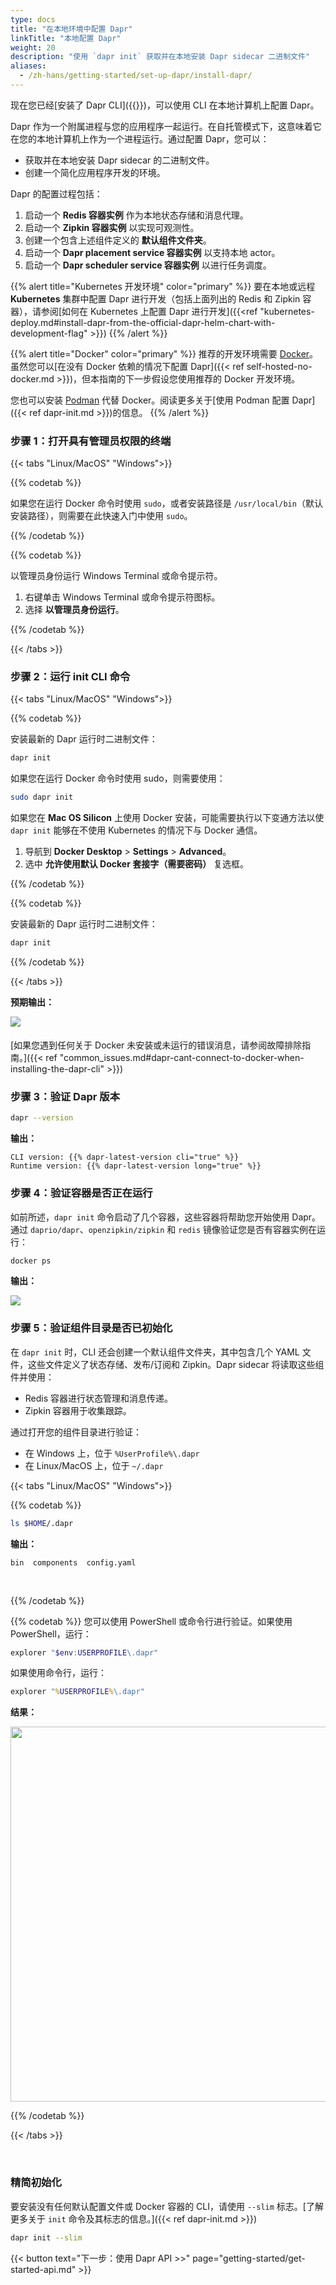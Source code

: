 ```yaml
---
type: docs
title: "在本地环境中配置 Dapr"
linkTitle: "本地配置 Dapr"
weight: 20
description: "使用 `dapr init` 获取并在本地安装 Dapr sidecar 二进制文件"
aliases:
  - /zh-hans/getting-started/set-up-dapr/install-dapr/
---
```


现在您已经[安装了 Dapr CLI]({{<ref install-dapr-cli.md>}})，可以使用 CLI 在本地计算机上配置 Dapr。

Dapr 作为一个附属进程与您的应用程序一起运行。在自托管模式下，这意味着它在您的本地计算机上作为一个进程运行。通过配置 Dapr，您可以：

- 获取并在本地安装 Dapr sidecar 的二进制文件。
- 创建一个简化应用程序开发的环境。

Dapr 的配置过程包括：

1. 启动一个 **Redis 容器实例** 作为本地状态存储和消息代理。
2. 启动一个 **Zipkin 容器实例** 以实现可观测性。
3. 创建一个包含上述组件定义的 **默认组件文件夹**。
4. 启动一个 **Dapr placement service 容器实例** 以支持本地 actor。
5. 启动一个 **Dapr scheduler service 容器实例** 以进行任务调度。

{{% alert title="Kubernetes 开发环境" color="primary" %}}
要在本地或远程 **Kubernetes** 集群中配置 Dapr 进行开发（包括上面列出的 Redis 和 Zipkin 容器），请参阅[如何在 Kubernetes 上配置 Dapr 进行开发]({{<ref "kubernetes-deploy.md#install-dapr-from-the-official-dapr-helm-chart-with-development-flag" >}})
{{% /alert %}}

{{% alert title="Docker" color="primary" %}}
推荐的开发环境需要 [Docker](https://docs.docker.com/install/)。虽然您可以[在没有 Docker 依赖的情况下配置 Dapr]({{< ref self-hosted-no-docker.md >}})，但本指南的下一步假设您使用推荐的 Docker 开发环境。

您也可以安装 [Podman](https://podman.io/) 代替 Docker。阅读更多关于[使用 Podman 配置 Dapr]({{< ref dapr-init.md >}})的信息。
{{% /alert %}}

### 步骤 1：打开具有管理员权限的终端

{{< tabs "Linux/MacOS" "Windows">}}

{{% codetab %}}

如果您在运行 Docker 命令时使用 `sudo`，或者安装路径是 `/usr/local/bin`（默认安装路径），则需要在此快速入门中使用 `sudo`。

{{% /codetab %}}

{{% codetab %}}

以管理员身份运行 Windows Terminal 或命令提示符。

1. 右键单击 Windows Terminal 或命令提示符图标。
2. 选择 **以管理员身份运行**。

{{% /codetab %}}

{{< /tabs >}}

### 步骤 2：运行 init CLI 命令

{{< tabs "Linux/MacOS" "Windows">}}

{{% codetab %}}

安装最新的 Dapr 运行时二进制文件：

```bash
dapr init
```

如果您在运行 Docker 命令时使用 sudo，则需要使用：

```bash
sudo dapr init
```

如果您在 **Mac OS Silicon** 上使用 Docker 安装，可能需要执行以下变通方法以使 `dapr init` 能够在不使用 Kubernetes 的情况下与 Docker 通信。
1. 导航到 **Docker Desktop** > **Settings** > **Advanced**。
2. 选中 **允许使用默认 Docker 套接字（需要密码）** 复选框。

{{% /codetab %}}

{{% codetab %}}

安装最新的 Dapr 运行时二进制文件：

```bash
dapr init
```

{{% /codetab %}}

{{< /tabs >}}

**预期输出：**

<img src="/images/install-dapr-selfhost/dapr-init-output.png" style=
"padding-bottom: 5px" >

[如果您遇到任何关于 Docker 未安装或未运行的错误消息，请参阅故障排除指南。]({{< ref "common_issues.md#dapr-cant-connect-to-docker-when-installing-the-dapr-cli" >}})

### 步骤 3：验证 Dapr 版本

```bash
dapr --version
```

**输出：**  

`CLI version: {{% dapr-latest-version cli="true" %}}` <br>
`Runtime version: {{% dapr-latest-version long="true" %}}`

### 步骤 4：验证容器是否正在运行

如前所述，`dapr init` 命令启动了几个容器，这些容器将帮助您开始使用 Dapr。通过 `daprio/dapr`、`openzipkin/zipkin` 和 `redis` 镜像验证您是否有容器实例在运行：

```bash
docker ps
```

**输出：**  

<img src="/images/install-dapr-selfhost/docker-containers.png">

### 步骤 5：验证组件目录是否已初始化

在 `dapr init` 时，CLI 还会创建一个默认组件文件夹，其中包含几个 YAML 文件，这些文件定义了状态存储、发布/订阅和 Zipkin。Dapr sidecar 将读取这些组件并使用：

- Redis 容器进行状态管理和消息传递。
- Zipkin 容器用于收集跟踪。

通过打开您的组件目录进行验证：

- 在 Windows 上，位于 `%UserProfile%\.dapr`
- 在 Linux/MacOS 上，位于 `~/.dapr`

{{< tabs "Linux/MacOS" "Windows">}}

{{% codetab %}}

```bash
ls $HOME/.dapr
```

**输出：**  

`bin  components  config.yaml`

<br>

{{% /codetab %}}

{{% codetab %}}
您可以使用 PowerShell 或命令行进行验证。如果使用 PowerShell，运行：
```powershell
explorer "$env:USERPROFILE\.dapr"
```

如果使用命令行，运行： 
```cmd
explorer "%USERPROFILE%\.dapr"
```

**结果：**

<img src="/images/install-dapr-selfhost/windows-view-components.png" width=600>

{{% /codetab %}}

{{< /tabs >}}

<br>

### 精简初始化

要安装没有任何默认配置文件或 Docker 容器的 CLI，请使用 `--slim` 标志。[了解更多关于 `init` 命令及其标志的信息。]({{< ref dapr-init.md >}})

```bash
dapr init --slim
```

{{< button text="下一步：使用 Dapr API >>" page="getting-started/get-started-api.md" >}}
